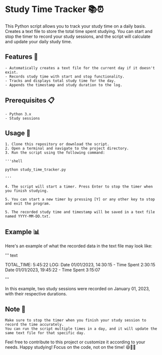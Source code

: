 # Study Time Tracker 📚⏰

This Python script allows you to track your study time on a daily basis. Creates a text file to store the total time spent studying. You can start and stop the timer to record your study sessions, and the script will calculate and update your daily study time.

## Features 🌟

    - Automatically creates a text file for the current day if it doesn't exist.
    - Records study time with start and stop functionality.
    - Tracks and displays total study time for the day.
    - Appends the timestamp and study duration to the log.

## Prerequisites 📋

    - Python 3.x
    - Study sessions

## Usage 🚀

    1. Clone this repository or download the script.
    2. Open a terminal and navigate to the project directory.
    3. Run the script using the following command:

    '''shell

    python study_time_tracker.py

    '''

    4. The script will start a timer. Press Enter to stop the timer when you finish studying.

    5. You can start a new timer by pressing [Y] or any other key to stop and exit the program.

    5. The recorded study time and timestamp will be saved in a text file named YYYY-MM-DD.txt.

## Example 📊

Here's an example of what the recorded data in the text file may look like:

''' text

TOTAL_TIME: 5:45:22
LOG:
Date 01/01/2023, 14:30:15 - Time Spent 2:30:15
Date 01/01/2023, 19:45:22 - Time Spent 3:15:07

'''

In this example, two study sessions were recorded on January 01, 2023, with their respective durations.

## Note 📝

    Make sure to stop the timer when you finish your study session to record the time accurately.
    You can run the script multiple times in a day, and it will update the same text file for that specific day.

Feel free to contribute to this project or customize it according to your needs. Happy studying!
Focus on the code, not on the time! 😄👨‍💻